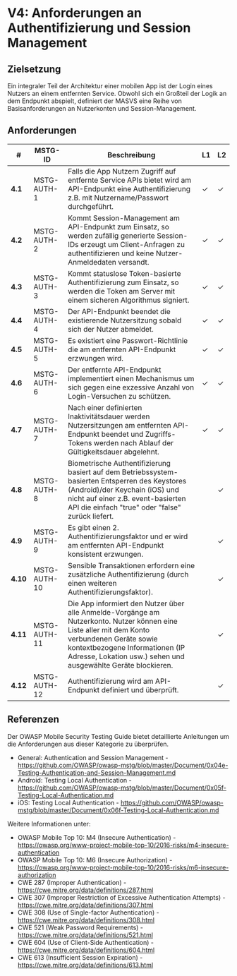 # V4: Anforderungen an Authentifizierung und Session Management

## Zielsetzung

Ein integraler Teil der Architektur einer mobilen App ist der Login eines Nutzers an einem entfernten Service. Obwohl sich ein Großteil der Logik an dem Endpunkt abspielt, definiert der MASVS eine Reihe von Basisanforderungen an Nutzerkonten und Session-Management.

## Anforderungen

| # | MSTG-ID | Beschreibung | L1 | L2 |
| -- | ---------- | ---------------------- | - | - |
| **4.1** | MSTG-AUTH-1 | Falls die App Nutzern Zugriff auf entfernte Service APIs bietet wird am API-Endpunkt eine Authentifizierung z.B. mit Nutzername/Passwort durchgeführt. | ✓ | ✓ |
| **4.2** | MSTG-AUTH-2 | Kommt Session-Management am API-Endpunkt zum Einsatz, so werden zufällig generierte Session-IDs erzeugt um Client-Anfragen zu authentifizieren und keine Nutzer-Anmeldedaten versandt. | ✓ | ✓ |
| **4.3** | MSTG-AUTH-3 | Kommt statuslose Token-basierte Authentifizierung zum Einsatz, so werden die Token am Server mit einem sicheren Algorithmus signiert. | ✓ | ✓ |
| **4.4** | MSTG-AUTH-4 | Der API-Endpunkt beendet die existierende Nutzersitzung sobald sich der Nutzer abmeldet. | ✓ | ✓ |
| **4.5** | MSTG-AUTH-5 | Es existiert eine Passwort-Richtlinie die am entfernten API-Endpunkt erzwungen wird. | ✓ | ✓ |
| **4.6** | MSTG-AUTH-6 | Der entfernte API-Endpunkt implementiert einen Mechanismus um sich gegen eine exzessive Anzahl von Login-Versuchen zu schützen. | ✓ | ✓ |
| **4.7** | MSTG-AUTH-7 | Nach einer definierten Inaktivitätsdauer werden Nutzersitzungen am entfernten API-Endpunkt beendet und Zugriffs-Tokens werden nach Ablauf der Gültigkeitsdauer abgelehnt. | ✓ | ✓ |
| **4.8** | MSTG-AUTH-8 | Biometrische Authentifizierung basiert auf dem Betriebssystem-basierten Entsperren des Keystores (Android)/der Keychain (iOS) und nicht auf einer z.B. event-basierten API die einfach "true" oder "false" zurück liefert. |   | ✓ |
| **4.9** | MSTG-AUTH-9 | Es gibt einen 2. Authentifizierungsfaktor und er wird am entfernten API-Endpunkt konsistent erzwungen. |   | ✓ |
| **4.10** | MSTG-AUTH-10 | Sensible Transaktionen erfordern eine zusätzliche Authentifizierung (durch einen weiteren Authentifizierungsfaktor). |   | ✓ |
| **4.11** | MSTG-AUTH-11 | Die App informiert den Nutzer über alle Anmelde-Vorgänge am Nutzerkonto. Nutzer können eine Liste aller mit dem Konto verbundenen Geräte sowie kontextbezogene Informationen (IP Adresse, Lokation usw.) sehen und ausgewählte Geräte blockieren. |  | ✓ |
| **4.12** | MSTG-AUTH-12 | Authentifizierung wird am API-Endpunkt definiert und überprüft. |  | ✓ |

## Referenzen

Der OWASP Mobile Security Testing Guide bietet detaillierte Anleitungen um die Anforderungen aus dieser Kategorie zu überprüfen.

- General: Authentication and Session Management - <https://github.com/OWASP/owasp-mstg/blob/master/Document/0x04e-Testing-Authentication-and-Session-Management.md>
- Android: Testing Local Authentication - <https://github.com/OWASP/owasp-mstg/blob/master/Document/0x05f-Testing-Local-Authentication.md>
- iOS: Testing Local Authentication - <https://github.com/OWASP/owasp-mstg/blob/master/Document/0x06f-Testing-Local-Authentication.md>

Weitere Informationen unter:

- OWASP Mobile Top 10: M4 (Insecure Authentication) - <https://owasp.org/www-project-mobile-top-10/2016-risks/m4-insecure-authentication>
- OWASP Mobile Top 10: M6 (Insecure Authorization) - <https://owasp.org/www-project-mobile-top-10/2016-risks/m6-insecure-authorization>
- CWE 287 (Improper Authentication) - <https://cwe.mitre.org/data/definitions/287.html>
- CWE 307 (Improper Restriction of Excessive Authentication Attempts) - <https://cwe.mitre.org/data/definitions/307.html>
- CWE 308 (Use of Single-factor Authentication) - <https://cwe.mitre.org/data/definitions/308.html>
- CWE 521 (Weak Password Requirements) - <https://cwe.mitre.org/data/definitions/521.html>
- CWE 604 (Use of Client-Side Authentication) - <https://cwe.mitre.org/data/definitions/604.html>
- CWE 613 (Insufficient Session Expiration) - <https://cwe.mitre.org/data/definitions/613.html>
